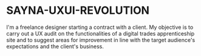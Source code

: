 # SAYNA-UXUI-REVOLUTION
I'm a freelance designer starting a contract with a client. My objective is to carry out a UX audit on the functionalities of a digital trades apprenticeship site and to suggest areas for improvement in line with the target audience's expectations and the client's business.
